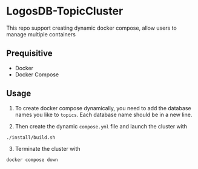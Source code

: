 # LogosDB-TopicCluster

This repo support creating dynamic docker compose, allow users to manage multiple containers

## Prequisitive
- Docker
- Docker Compose

## Usage

1. To create docker compose dynamically, you need to add the database names you like to `topics`.
Each database name should be in a new line.

2. Then create the dynamic `compose.yml` file and launch the cluster with

```bash
./install/build.sh
```

3. Terminate the cluster with
```bash
docker compose down
```
